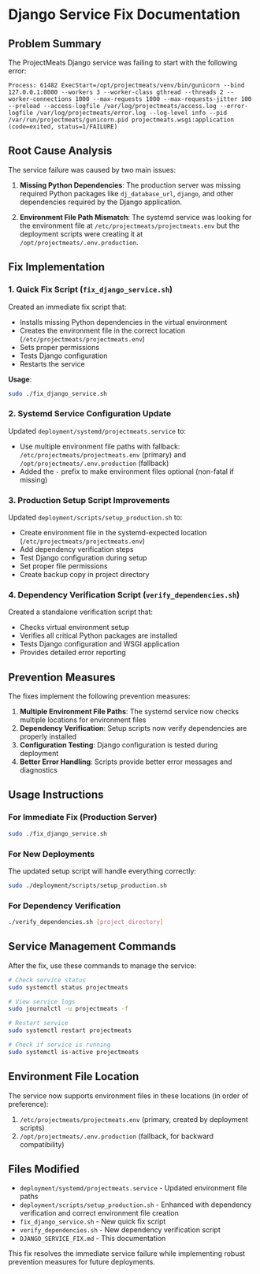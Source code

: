 # Django Service Fix Documentation

## Problem Summary

The ProjectMeats Django service was failing to start with the following error:
```
Process: 61482 ExecStart=/opt/projectmeats/venv/bin/gunicorn --bind 127.0.0.1:8000 --workers 3 --worker-class gthread --threads 2 --worker-connections 1000 --max-requests 1000 --max-requests-jitter 100 --preload --access-logfile /var/log/projectmeats/access.log --error-logfile /var/log/projectmeats/error.log --log-level info --pid /var/run/projectmeats/gunicorn.pid projectmeats.wsgi:application (code=exited, status=1/FAILURE)
```

## Root Cause Analysis

The service failure was caused by two main issues:

1. **Missing Python Dependencies**: The production server was missing required Python packages like `dj_database_url`, `django`, and other dependencies required by the Django application.

2. **Environment File Path Mismatch**: The systemd service was looking for the environment file at `/etc/projectmeats/projectmeats.env` but the deployment scripts were creating it at `/opt/projectmeats/.env.production`.

## Fix Implementation

### 1. Quick Fix Script (`fix_django_service.sh`)

Created an immediate fix script that:
- Installs missing Python dependencies in the virtual environment
- Creates the environment file in the correct location (`/etc/projectmeats/projectmeats.env`)
- Sets proper permissions
- Tests Django configuration
- Restarts the service

**Usage**: 
```bash
sudo ./fix_django_service.sh
```

### 2. Systemd Service Configuration Update

Updated `deployment/systemd/projectmeats.service` to:
- Use multiple environment file paths with fallback: `/etc/projectmeats/projectmeats.env` (primary) and `/opt/projectmeats/.env.production` (fallback)
- Added the `-` prefix to make environment files optional (non-fatal if missing)

### 3. Production Setup Script Improvements

Updated `deployment/scripts/setup_production.sh` to:
- Create environment file in the systemd-expected location (`/etc/projectmeats/projectmeats.env`)
- Add dependency verification steps
- Test Django configuration during setup
- Set proper file permissions
- Create backup copy in project directory

### 4. Dependency Verification Script (`verify_dependencies.sh`)

Created a standalone verification script that:
- Checks virtual environment setup
- Verifies all critical Python packages are installed
- Tests Django configuration and WSGI application
- Provides detailed error reporting

## Prevention Measures

The fixes implement the following prevention measures:

1. **Multiple Environment File Paths**: The systemd service now checks multiple locations for environment files
2. **Dependency Verification**: Setup scripts now verify dependencies are properly installed
3. **Configuration Testing**: Django configuration is tested during deployment
4. **Better Error Handling**: Scripts provide better error messages and diagnostics

## Usage Instructions

### For Immediate Fix (Production Server)
```bash
sudo ./fix_django_service.sh
```

### For New Deployments
The updated setup script will handle everything correctly:
```bash
sudo ./deployment/scripts/setup_production.sh
```

### For Dependency Verification
```bash
./verify_dependencies.sh [project_directory]
```

## Service Management Commands

After the fix, use these commands to manage the service:

```bash
# Check service status
sudo systemctl status projectmeats

# View service logs
sudo journalctl -u projectmeats -f

# Restart service
sudo systemctl restart projectmeats

# Check if service is running
sudo systemctl is-active projectmeats
```

## Environment File Location

The service now supports environment files in these locations (in order of preference):
1. `/etc/projectmeats/projectmeats.env` (primary, created by deployment scripts)
2. `/opt/projectmeats/.env.production` (fallback, for backward compatibility)

## Files Modified

- `deployment/systemd/projectmeats.service` - Updated environment file paths
- `deployment/scripts/setup_production.sh` - Enhanced with dependency verification and correct environment file creation
- `fix_django_service.sh` - New quick fix script
- `verify_dependencies.sh` - New dependency verification script
- `DJANGO_SERVICE_FIX.md` - This documentation

This fix resolves the immediate service failure while implementing robust prevention measures for future deployments.